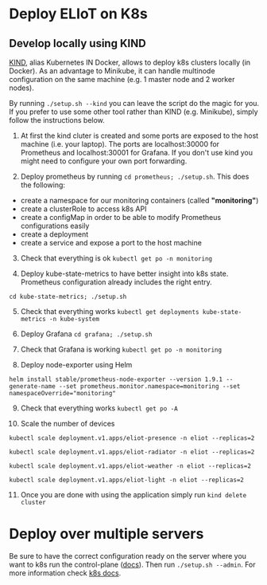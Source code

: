 # Deploy ELIoT on K8s

## Develop locally using KIND

[KIND](https://kind.sigs.k8s.io/), alias Kubernetes IN Docker, allows to deploy k8s clusters locally (in Docker). As an advantage to Minikube, it can handle multinode configuration on the same machine (e.g. 1 master node and 2 worker nodes).

By running `./setup.sh --kind` you can leave the script do the magic for you. If you prefer to use some other tool rather than KIND (e.g. Minikube), simply follow the instructions below.

1. At first the kind cluter is created and some ports are exposed to the host machine (i.e. your laptop). The ports are localhost:30000 for Prometheus and localhost:30001 for Grafana. If you don't use kind you might need to configure your own port forwarding.

2. Deploy prometheus by running `cd prometheus; ./setup.sh`. This does the following:

  - create a namespace for our monitoring containers (called **"monitoring"**)
  - create a clusterRole to access k8s API
  - create a configMap in order to be able to modify Prometheus configurations easily
  - create a deployment
  - create a service and expose a port to the host machine

3. Check that everything is ok `kubectl get po -n monitoring`

4. Deploy kube-state-metrics to have better insight into k8s state. Prometheus configuration already includes the right entry.

  `cd kube-state-metrics; ./setup.sh`

5. Check that everything works `kubectl get deployments kube-state-metrics -n kube-system`

6. Deploy Grafana `cd grafana; ./setup.sh`

7. Check that Grafana is working `kubectl get po -n monitoring`

8. Deploy node-exporter using Helm

  `helm install stable/prometheus-node-exporter --version 1.9.1 --generate-name --set prometheus.monitor.namespace=monitoring --set namespaceOverride="monitoring"`

9. Check that everything works `kubectl get po -A`

10. Scale the number of devices

  ```
  kubectl scale deployment.v1.apps/eliot-presence -n eliot --replicas=2

  kubectl scale deployment.v1.apps/eliot-radiator -n eliot --replicas=2

  kubectl scale deployment.v1.apps/eliot-weather -n eliot --replicas=2

  kubectl scale deployment.v1.apps/eliot-light -n eliot --replicas=2
  ```

11. Once you are done with using the application simply run `kind delete cluster`

# Deploy over multiple servers

Be sure to have the correct configuration ready on the server where you want to k8s run the control-plane ([docs](https://kubernetes.io/docs/setup/production-environment/tools/kubeadm/install-kubeadm/)). Then run `./setup.sh --admin`. For more information check [k8s docs](https://kubernetes.io/docs/setup/production-environment/tools/kubeadm/create-cluster-kubeadm/).
